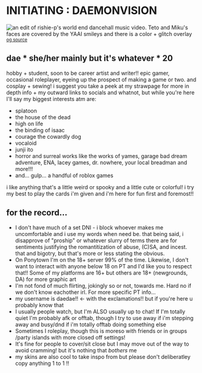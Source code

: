 # INITIATING : DAEMONVISION
![an edit of rishie-p's world end dancehall music video. Teto and Miku's faces are covered by the YAAI smileys and there is a color + glitch overlay](https://64.media.tumblr.com/0fafb072406ed4e6f2071c049a0b1bcc/d79df54979a2d99b-d5/s1280x1920/ba3bf24536b2d7fad74b406be54bc91b9b0c84bd.pnj)
<sub>[og source](https://www.youtube.com/watch?v=9GcYTkRoA9A)</sub>
## dae * she/her mainly but it's whatever * 20
hobby + student, soon to be career artist and writer!! epic gamer, occasional roleplayer, eyeing up the prospect of making a game or two. and cosplay + sewing!
i suggest you take a peek at my strawpage for more in depth info + my outward links to socials and whatnot, but while you're here I'll say my biggest interests atm are:
+ splatoon
+ the house of the dead
+ high on life
+ the binding of isaac
+ courage the cowardly dog
+ vocaloid
+ junji ito
+ horror and surreal works like the works of yames, garage bad dream adventure, ENA, lacey games, dr. nowhere, your local breadman and more!!!
+ and... gulp... a handful of roblox games
  
i like anything that's a little weird or spooky and a little cute or colorful! i try my best to play the cards i'm given and i'm here for fun first and foremost!!
## for the record...
+ I don't have much of a set DNI - i block whoever makes me uncomfortable and i use my words when need be. that being said, i disapprove of "proship" or whatever slurry of terms there are for sentiments justifying the romantitization of abuse, (C)SA, and incest. that and bigotry, but that's more or less stating the obvious.
+ On Ponytown I'm on the 18+ server 99% of the time. Likewise, I don't want to interact with anyone below 18 on PT and I'd like you to respect that!! Some of my platforms are 16+ but others are 18+ (newgrounds, DA) for more graphic art
+ I'm not fond of much flirting, jokingly so or not, towards me. Hard no if we don't know eachother irl.
For more specific PT info...
+ my username is daedae!! <- with the exclamations!! but if you're here u probably know that
+  I usually people watch, but I'm ALSO usually up to chat! If I'm totally quiet I'm probably afk or offtab, though I try to use away if i'm stepping away and busy/dnd if i'm totally offtab doing something else
+ Sometimes I roleplay, though this is moreso with friends or in groups /party islands with more closed off settings! 
+ It's fine for people to cover/sit close but I may move out of the way to avoid cramming! but it's nothing that *bothers* me
+ my skins are also cool to take inspo from but please don't deliberatley copy anything 1 to 1 !! 
